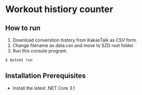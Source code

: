 # Workout histiory counter

## How to run

1. Download converstion history from KakaoTalk as CSV form.
2. Change filename as data.csv and move to SZD root folder.
3. Run this console program.
```bash
$ dotnet run
```

## Installation Prerequisites

* Install the latest .NET Core 3.1
